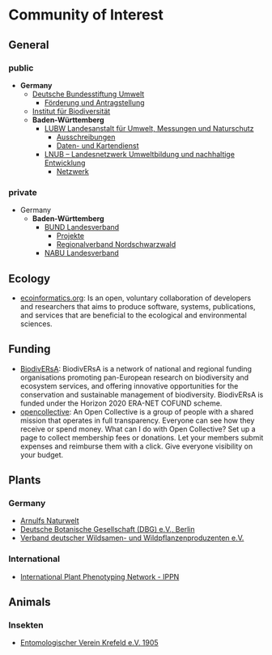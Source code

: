 <!-- TITLE: Community Of Interest -->
<!-- SUBTITLE: A quick summary of Community Of Interest -->
# Community of Interest
## General 
### public
* **Germany**
  * [Deutsche Bundesstiftung Umwelt](https://www.dbu.de/)
    * [Förderung und Antragstellung](https://www.dbu.de/index.php?menuecms=2505)
  * [Institut für Biodiversität](http://www.biodiv.de/)
  * **Baden-Württemberg**
    * [LUBW Landesanstalt für Umwelt, Messungen und Naturschutz](https://www.lubw.baden-wuerttemberg.de/)
      * [Ausschreibungen](http://www4.lubw.baden-wuerttemberg.de/servlet/is/32468/)
      * [Daten- und Kartendienst](http://udo.lubw.baden-wuerttemberg.de/public/index.xhtml)
    * [LNUB – Landesnetzwerk Umweltbildung und nachhaltige Entwicklung](http://www.lnub.de/)
      * [Netzwerk](http://www.lnub.de/TeilnehmerSuche)

### private
* Germany
  * **Baden-Württemberg**
    * [BUND Landesverband](https://www.bund-bawue.de/)
      * [Projekte](https://www.bund-bawue.de/themen/natur-landwirtschaft/aktiv-im-naturschutz/anna/)
      * [Regionalverband Nordschwarzwald](http://www.bund-nordschwarzwald.de/)
    * [NABU Landesverband](https://baden-wuerttemberg.nabu.de/)
## Ecology
* [ecoinformatics.org](http://www.ecoinformatics.org/): Is an open, voluntary collaboration of developers and researchers that aims to produce software, systems, publications, and services that are beneficial to the ecological and environmental sciences.
## Funding
* [BiodivERsA](http://www.biodiversa.org/): BiodivERsA is a network of national and regional funding organisations promoting pan-European research on biodiversity and ecosystem services, and offering innovative opportunities for the conservation and sustainable management of biodiversity. BiodivERsA is funded under the Horizon 2020 ERA-NET COFUND scheme.
* [opencollective](https://opencollective.com/): An Open Collective is a group of people with a shared mission that operates in full transparency. Everyone can see how they receive or spend money. What can I do with Open Collective? Set up a page to collect membership fees or donations. Let your members submit expenses and reimburse them with a click. Give everyone visibility on your budget.
## Plants
### Germany
* [Arnulfs Naturwelt](http://arnulfs-naturwelt.de/)
* [Deutsche Botanische Gesellschaft (DBG) e.V., Berlin](https://www.deutsche-botanische-gesellschaft.de/)
* [Verband deutscher Wildsamen- und Wildpflanzenproduzenten e.V.](http://www.natur-im-vww.de/)
### International
* [International Plant Phenotyping Network - IPPN](https://www.plant-phenotyping.org/)
## Animals
### Insekten
* [Entomologischer Verein Krefeld e.V. 1905](http://www.entomologica.org/)